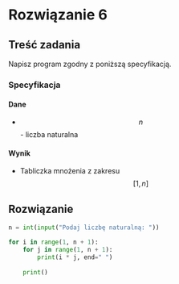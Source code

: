# Rozwiązanie 6

## Treść zadania

Napisz program zgodny z poniższą specyfikacją.

### Specyfikacja

#### Dane

* $$n$$ - liczba naturalna

#### Wynik

* Tabliczka mnożenia z zakresu $$[1,n]$$

## Rozwiązanie

```python
n = int(input("Podaj liczbę naturalną: "))

for i in range(1, n + 1):
    for j in range(1, n + 1):
        print(i * j, end=" ")
    
    print()
```